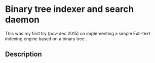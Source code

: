 # Binary tree indexer and search daemon
This was my first try (nov-dec 2015) on implementing a simple Full-text indexing engine based on a binary tree..
## Description

